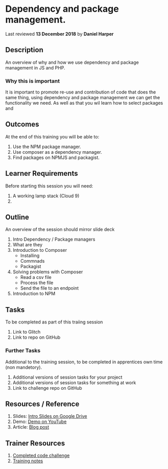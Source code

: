 # Dependency and package management.
Last reviewed **13 December 2018** by **Daniel Harper**

## Description
An overview of why and how we use dependency and package management in JS and PHP.

### Why this is important
It is important to promote re-use and contribution of code that does the same thing, using dependency and package management we can get the functionality we need. As well as that you wil learn how to select packages and 

## Outcomes
At the end of this training you will be able to:
  1. Use the NPM package manager.
  1. Use composer as a dependency manager.
  1. Find packages on NPMJS and packagist.

## Learner Requirements
Before starting this session you will need:
  1. A working lamp stack (Cloud 9)
  1. 

## Outline
An overview of the session should mirror slide deck
  1. Intro Dependency / Package managers
  1. What are they
  1. Introduction to Composer
      - Installing
      - Commnads
      - Packagist
  1. Solving problems with Composer
      - Read a csv file
      - Process the file
      - Send the file to an endpoint
  1. Introduction to NPM

## Tasks
To be completed as part of this traiing session
  1. Link to Glitch 
  1. Link to repo on GitHub

### Further Tasks
Additional to the training session, to be completed in apprentices own time (non mandetory).
  1. Additional versions of session tasks for your project
  1. Additional versions of session tasks for something at work
  1. Link to challenge repo on GitHub

## Resources / Reference

  1. Slides: [Intro Slides on Google Drive](#)
  1. Demo: [Demo on YouTube](#)
  1. Article: [Blog post](#)
  
## Trainer Resources

  1. [Completed code challenge](#)
  1. [Training notes](#)
  

